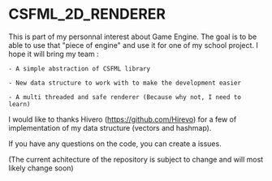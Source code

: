 # CSFML_2D_RENDERER

This is part of my personnal interest about Game Engine.
The goal is to be able to use that "piece of engine" and use it for one of my school project. I hope it will bring my team :

    - A simple abstraction of CSFML library
    
    - New data structure to work with to make the development easier
    
    - A multi threaded and safe renderer (Because why not, I need to learn)
    
I would like to thanks Hivero (https://github.com/Hirevo) for a few of implementation of my data structure (vectors and hashmap).

If you have any questions on the code, you can create a issues.

(The current achitecture of the repository is subject to change and will most likely change soon)
